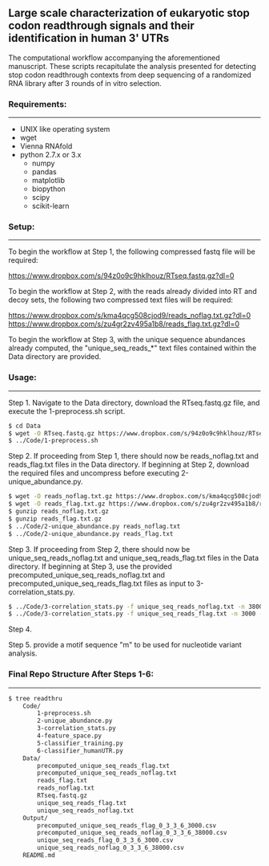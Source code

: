 ## Large scale characterization of eukaryotic stop codon readthrough signals and their identification in human 3' UTRs ##

The computational workflow accompanying the aforementioned manuscript.
These scripts recapitulate the analysis presented for detecting stop codon readthrough contexts from deep sequencing of a randomized RNA library after 3 rounds of in vitro selection.

### Requirements: ###
---

- UNIX like operating system
- wget
- Vienna RNAfold
- python 2.7.x or 3.x
    - numpy
    - pandas
    - matplotlib
    - biopython
    - scipy
    - scikit-learn

### Setup: ###
---

To begin the workflow at Step 1, the following compressed fastq file will be required:

<https://www.dropbox.com/s/94z0o9c9hklhouz/RTseq.fastq.gz?dl=0>

To begin the workflow at Step 2, with the reads already divided into RT and decoy sets, the following two compressed text files will be required:

<https://www.dropbox.com/s/kma4qcg508cjod9/reads_noflag.txt.gz?dl=0>
<https://www.dropbox.com/s/zu4gr2zv495a1b8/reads_flag.txt.gz?dl=0>

To begin the workflow at Step 3, with the unique sequence abundances already computed, the "unique_seq_reads_*" text files contained within the Data directory are provided. 

### Usage: ###
---

Step 1. Navigate to the Data directory, download the RTseq.fastq.gz file, and execute the 1-preprocess.sh script.

```bash
$ cd Data
$ wget -O RTseq.fastq.gz https://www.dropbox.com/s/94z0o9c9hklhouz/RTseq.fastq.gz?dl=0
$ ../Code/1-preprocess.sh
```

Step 2. If proceeding from Step 1, there should now be reads_noflag.txt and reads_flag.txt files in the Data directory. If beginning at Step 2, download the required files and uncompress before executing 2-unique_abundance.py.

```bash
$ wget -O reads_noflag.txt.gz https://www.dropbox.com/s/kma4qcg508cjod9/reads_noflag.txt.gz?dl=0
$ wget -O reads_flag.txt.gz https://www.dropbox.com/s/zu4gr2zv495a1b8/reads_flag.txt.gz?dl=0
$ gunzip reads_noflag.txt.gz
$ gunzip reads_flag.txt.gz
$ ../Code/2-unique_abundance.py reads_noflag.txt
$ ../Code/2-unique_abundance.py reads_flag.txt
```

Step 3. If proceeding from Step 2, there should now be unique_seq_reads_noflag.txt and unique_seq_reads_flag.txt files in the Data directory. If beginning at Step 3, use the provided precomputed_unique_seq_reads_noflag.txt and precomputed_unique_seq_reads_flag.txt files as input to 3-correlation_stats.py.

```bash
$ ../Code/3-correlation_stats.py -f unique_seq_reads_noflag.txt -n 38000 -s1s 0 -s1e 3 -s2s 3 -s2e 6
$ ../Code/3-correlation_stats.py -f unique_seq_reads_flag.txt -n 3000 -s1s 0 -s1e 3 -s2s 3 -s2e 6
```

Step 4. 

Step 5. provide a motif sequence "m" to be used for nucleotide variant analysis.


### Final Repo Structure After Steps 1-6: ###
---

```bash
$ tree readthru
    Code/
        1-preprocess.sh
        2-unique_abundance.py
        3-correlation_stats.py
        4-feature_space.py
        5-classifier_training.py
        6-classifier_humanUTR.py
    Data/
        precomputed_unique_seq_reads_flag.txt
        precomputed_unique_seq_reads_noflag.txt
        reads_flag.txt
        reads_noflag.txt
        RTseq.fastq.gz
        unique_seq_reads_flag.txt
        unique_seq_reads_noflag.txt
    Output/
        precomputed_unique_seq_reads_flag_0_3_3_6_3000.csv
        precomputed_unique_seq_reads_noflag_0_3_3_6_38000.csv
        unique_seq_reads_flag_0_3_3_6_3000.csv
        unique_seq_reads_noflag_0_3_3_6_38000.csv
    README.md
```
